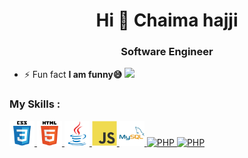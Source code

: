 
<h1 align="center">Hi 👋  Chaima hajji </h1>
<h3 align="center"> Software Engineer </h3>



- ⚡ Fun fact **I am funny😅**
        <img src="[[https://raw.githubusercontent.com/devicons/devicon/master/icons/css3/css3-original-wordmark.svg](https://www.google.com/url?sa=i&url=https%3A%2F%2Fwww.spreadshirt.fr%2Fshop%2Fpapeterie%2Fstickers%2Ftelecharger%2F&psig=AOvVaw0KXW75Xaw7C8naHnb9WoT-&ust=1702808603603000&source=images&cd=vfe&opi=89978449&ved=0CBEQjRxqFwoTCMjLgNfek4MDFQAAAAAdAAAAABAQ)](https://www.google.com/url?sa=i&url=https%3A%2F%2Fwww.spreadshirt.fr%2Fshop%2Fpapeterie%2Fstickers%2Ftelecharger%2F&psig=AOvVaw0KXW75Xaw7C8naHnb9WoT-&ust=1702808603603000&source=images&cd=vfe&opi=89978449&ved=0CBEQjRxqFwoTCMjLgNfek4MDFQAAAAAdAAAAABAQ)" />

<h3 align="left">My Skills  :</h3>
<p align="left">
    <a href="https://www.w3schools.com/css/" target="_blank" rel="noreferrer">
        <img src="https://raw.githubusercontent.com/devicons/devicon/master/icons/css3/css3-original-wordmark.svg" alt="CSS3" width="40" height="40"/>
    </a>
    <a href="https://www.w3.org/html/" target="_blank" rel="noreferrer">
        <img src="https://raw.githubusercontent.com/devicons/devicon/master/icons/html5/html5-original-wordmark.svg" alt="HTML5" width="40" height="40"/>
    </a>
    <a href="https://www.java.com" target="_blank" rel="noreferrer">
        <img src="https://raw.githubusercontent.com/devicons/devicon/master/icons/java/java-original.svg" alt="Java" width="40" height="40"/>
    </a>
    <a href="https://developer.mozilla.org/en-US/docs/Web/JavaScript" target="_blank" rel="noreferrer">
        <img src="https://raw.githubusercontent.com/devicons/devicon/master/icons/javascript/javascript-original.svg" alt="JavaScript" width="40" height="40"/>
    </a>
    <a href="https://www.mathworks.com/" target="_blank" rel="noreferrer">
        <img src="https://raw.githubusercontent.com/devicons/devicon/master/icons/mysql/mysql-original-wordmark.svg" alt="MySQL" width="40" height="40"/>
    </a>
      <a href="https://fr.wikipedia.org/wiki/PHP" target="_blank" rel="noreferrer">
        <img src="https://upload.wikimedia.org/wikipedia/commons/thumb/2/27/PHP-logo.svg/1200px-PHP-logo.svg.png" alt="PHP" width="40" height="40"/>
    </a>
     <a href="https://fr.wikipedia.org/wiki/symfony" target="_blank" rel="noreferrer">
        <img src="https://www.svgrepo.com/show/443470/brand-symfony.svg" alt="PHP" width="40" height="40"/>
    </a>
</p>
